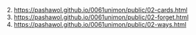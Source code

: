 <!-- https://github.com/pashawol/0061unimon -->

2. <https://pashawol.github.io/0061unimon/public/02-cards.html>
3. <https://pashawol.github.io/0061unimon/public/02-forget.html>
4. <https://pashawol.github.io/0061unimon/public/02-ways.html>